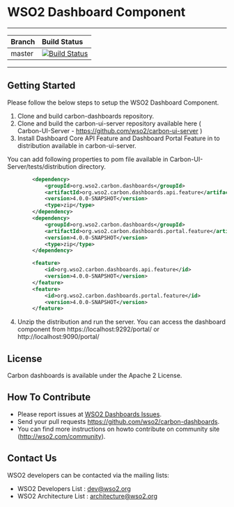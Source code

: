 # WSO2 Dashboard Component

---

|  Branch | Build Status |
| :------------ |:-------------
| master      | [![Build Status](https://wso2.org/jenkins/job/platform-builds/job/carbon-dashboards/badge/icon)](https://wso2.org/jenkins/job/platform-builds/job/carbon-dashboards/) |

---
## Getting Started

Please follow the below steps to setup the WSO2 Dashboard Component.
1. Clone and build carbon-dashboards repository. 
2. Clone and build the carbon-ui-server repository available here ( Carbon-UI-Server - https://github.com/wso2/carbon-ui-server )
3. Install Dashboard Core API Feature and Dashboard Portal Feature in to distribution available in carbon-ui-server.

You can add following properties to pom file available in Carbon-UI-Server/tests/distribution directory.

```xml
        <dependency>
            <groupId>org.wso2.carbon.dashboards</groupId>
            <artifactId>org.wso2.carbon.dashboards.api.feature</artifactId>
            <version>4.0.0-SNAPSHOT</version>
            <type>zip</type>
        </dependency>
        <dependency>
            <groupId>org.wso2.carbon.dashboards</groupId>
            <artifactId>org.wso2.carbon.dashboards.portal.feature</artifactId>
            <version>4.0.0-SNAPSHOT</version>
            <type>zip</type>
        </dependency>
```

```xml
        <feature>
            <id>org.wso2.carbon.dashboards.api.feature</id>
            <version>4.0.0-SNAPSHOT</version>
        </feature>
        <feature>
            <id>org.wso2.carbon.dashboards.portal.feature</id>
            <version>4.0.0-SNAPSHOT</version>
        </feature>

```

4. Unzip the distribution and run the server. You can access the dashboard component from
https://localhost:9292/portal/ or http://localhost:9090/portal/

## License
Carbon dashboards is available under the Apache 2 License.

## How To Contribute
* Please report issues at [WSO2 Dashboards Issues](https://github.com/wso2/carbon-dashboards/issues).
* Send your pull requests https://github.com/wso2/carbon-dashboards.
* You can find more instructions on howto contribute on community site (http://wso2.com/community).

## Contact Us

WSO2 developers can be contacted via the mailing lists:

* WSO2 Developers List : dev@wso2.org
* WSO2 Architecture List : architecture@wso2.org
